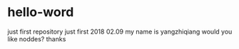# hello-word
just first repository
just first
2018 02.09
my name is yangzhiqiang 
would you like noddes?
thanks
